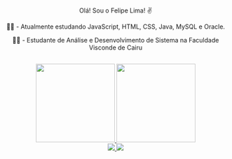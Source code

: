 <div align="center">

Olá! Sou o Felipe Lima! ✌

👨‍💻 - Atualmente estudando JavaScript, HTML, CSS, Java, MySQL e Oracle.

👨‍🎓 - Estudante de Análise e Desenvolvimento de Sistema na Faculdade Visconde de Cairu
</div>

  
 ##

<div align="center">
  <a href="https://github.com/felpsaints">
  <img height="180em" src="https://github-readme-stats.vercel.app/api?username=felpsaints&show_icons=true&theme=vision-friendly-dark&include_all_commits=true&count_private=true"/>
  <img height="180em" src="https://github-readme-stats.vercel.app/api/top-langs/?username=felpsaints&layout=compact&langs_count=7&theme=vision-friendly-dark"/>
</div>

<div align="center">
<a href="https://www.linkedin.com/in/felipe-lima94" target="_blank"><img src="https://img.shields.io/badge/LinkedIn-0077B5?style=for-the-badge&logo=linkedin&logoColor=white" target="_blank"></img>
<a href="https://www.instagram.com/felpsaints" target="_blank"><img src=https://img.shields.io/badge/Instagram-E4405F?style=for-the-badge&logo=instagram&logoColor=white target="_blank"></img>
</div>
